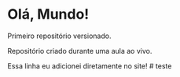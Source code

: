 # Olá, Mundo!
 Primeiro repositório versionado.

 Repositório criado durante uma aula ao vivo.

 Essa linha eu adicionei diretamente no site!
#   t e s t e  
 